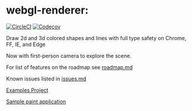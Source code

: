 # webgl-renderer:

[![CircleCI](https://img.shields.io/circleci/project/github/typedefJorge/webgl-renderer.svg)]()
[![Codecov](https://img.shields.io/codecov/c/github/typedefJorge/webgl-renderer.svg)]()

Draw 2d and 3d colored shapes and lines with full type safety on Chrome, FF, IE, and Edge

Now with first-person camera to explore the scene.

For list of features on the roadmap see [roadmap.md](./roadmap.md)

Known issues listed in [issues.md](./issues.md)

[Examples Project](https://github.com/jorgen-17/webgl-examples)

[Sample paint application](https://github.com/typedefJorge/webglPaint)